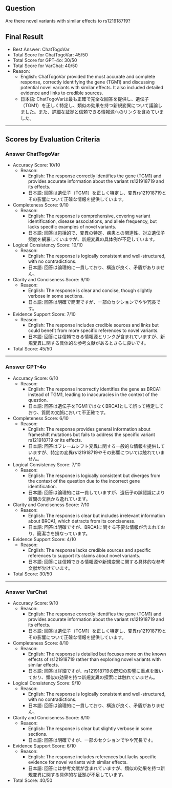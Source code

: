 ## Question

Are there novel variants with similar effects to rs121918719?

## Final Result

- Best Answer: ChatTogoVar
- Total Score for ChatTogoVar: 45/50
- Total Score for GPT-4o: 30/50
- Total Score for VarChat: 40/50
- Reason:
  - English: ChatTogoVar provided the most accurate and complete response, correctly identifying the gene (TGM1) and discussing potential novel variants with similar effects. It also included detailed evidence and links to credible sources.
  - 日本語: ChatTogoVarは最も正確で完全な回答を提供し、遺伝子（TGM1）を正しく特定し、類似の効果を持つ新規変異について議論しました。また、詳細な証拠と信頼できる情報源へのリンクを含めていました。

---

## Scores by Evaluation Criteria

### Answer ChatTogoVar
- Accuracy Score: 10/10
  - Reason: 
    - English: The response correctly identifies the gene (TGM1) and provides accurate information about the variant rs121918719 and its effects.
    - 日本語: 回答は遺伝子（TGM1）を正しく特定し、変異rs121918719とその影響について正確な情報を提供しています。
- Completeness Score: 9/10
  - Reason: 
    - English: The response is comprehensive, covering variant identification, disease associations, and allele frequency, but lacks specific examples of novel variants.
    - 日本語: 回答は包括的で、変異の特定、疾患との関連性、対立遺伝子頻度を網羅していますが、新規変異の具体例が不足しています。
- Logical Consistency Score: 10/10
  - Reason: 
    - English: The response is logically consistent and well-structured, with no contradictions.
    - 日本語: 回答は論理的に一貫しており、構造が良く、矛盾がありません。
- Clarity and Conciseness Score: 9/10
  - Reason: 
    - English: The response is clear and concise, though slightly verbose in some sections.
    - 日本語: 回答は明確で簡潔ですが、一部のセクションでやや冗長です。
- Evidence Support Score: 7/10
  - Reason: 
    - English: The response includes credible sources and links but could benefit from more specific references to novel variants.
    - 日本語: 回答には信頼できる情報源とリンクが含まれていますが、新規変異に関する具体的な参考文献があるとさらに良いです。
- Total Score: 45/50

---

### Answer GPT-4o
- Accuracy Score: 6/10
  - Reason: 
    - English: The response incorrectly identifies the gene as BRCA1 instead of TGM1, leading to inaccuracies in the context of the question.
    - 日本語: 回答は遺伝子をTGM1ではなくBRCA1として誤って特定しており、質問の文脈において不正確です。
- Completeness Score: 6/10
  - Reason: 
    - English: The response provides general information about frameshift mutations but fails to address the specific variant rs121918719 or its effects.
    - 日本語: 回答はフレームシフト変異に関する一般的な情報を提供していますが、特定の変異rs121918719やその影響については触れていません。
- Logical Consistency Score: 7/10
  - Reason: 
    - English: The response is logically consistent but diverges from the context of the question due to the incorrect gene identification.
    - 日本語: 回答は論理的には一貫していますが、遺伝子の誤認識により質問の文脈から逸れています。
- Clarity and Conciseness Score: 7/10
  - Reason: 
    - English: The response is clear but includes irrelevant information about BRCA1, which detracts from its conciseness.
    - 日本語: 回答は明確ですが、BRCA1に関する不要な情報が含まれており、簡潔さを損なっています。
- Evidence Support Score: 4/10
  - Reason: 
    - English: The response lacks credible sources and specific references to support its claims about novel variants.
    - 日本語: 回答には信頼できる情報源や新規変異に関する具体的な参考文献が欠けています。
- Total Score: 30/50

---

### Answer VarChat
- Accuracy Score: 9/10
  - Reason: 
    - English: The response correctly identifies the gene (TGM1) and provides accurate information about the variant rs121918719 and its effects.
    - 日本語: 回答は遺伝子（TGM1）を正しく特定し、変異rs121918719とその影響について正確な情報を提供しています。
- Completeness Score: 8/10
  - Reason: 
    - English: The response is detailed but focuses more on the known effects of rs121918719 rather than exploring novel variants with similar effects.
    - 日本語: 回答は詳細ですが、rs121918719の既知の影響に重点を置いており、類似の効果を持つ新規変異の探索には触れていません。
- Logical Consistency Score: 9/10
  - Reason: 
    - English: The response is logically consistent and well-structured, with no contradictions.
    - 日本語: 回答は論理的に一貫しており、構造が良く、矛盾がありません。
- Clarity and Conciseness Score: 8/10
  - Reason: 
    - English: The response is clear but slightly verbose in some sections.
    - 日本語: 回答は明確ですが、一部のセクションでやや冗長です。
- Evidence Support Score: 6/10
  - Reason: 
    - English: The response includes references but lacks specific evidence for novel variants with similar effects.
    - 日本語: 回答には参考文献が含まれていますが、類似の効果を持つ新規変異に関する具体的な証拠が不足しています。
- Total Score: 40/50